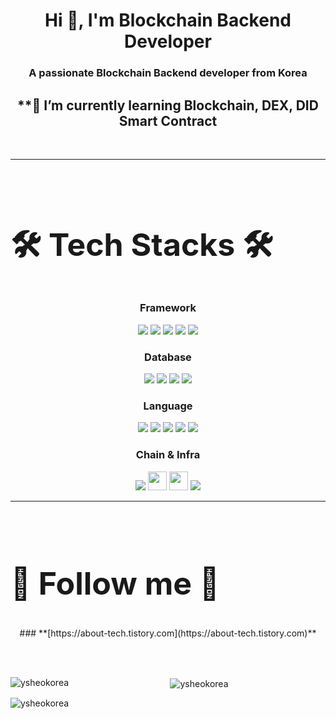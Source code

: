<center>
<h1 align="center">Hi 👋, I'm Blockchain Backend Developer</h1>
<h3 align="center">A passionate Blockchain Backend developer from Korea</h3>

## **🌱 I’m currently learning **Blockchain, DEX, DID Smart Contract**
<br/>
<hr />
<br/>
<h2 align="left" style="font-size:50px;">🛠️ Tech Stacks 🛠️</h2>

### **Framework**
![](https://img.shields.io/badge/Node.js-339933.svg?style=for-the-badge&logo=nodedotjs&logoColor=white)
![](https://img.shields.io/badge/Express-000000.svg?style=for-the-badge&logo=Express&logoColor=white)
![](https://img.shields.io/badge/Django-092E20.svg?style=for-the-badge&logo=Django&logoColor=white)
![](https://img.shields.io/badge/Spring%20Boot-6DB33F.svg?style=for-the-badge&logo=Spring-Boot&logoColor=white)
![](https://img.shields.io/badge/React-61DAFB.svg?style=for-the-badge&logo=React&logoColor=black)
<br/>
### Database

![](https://img.shields.io/badge/MongoDB-47A248.svg?style=for-the-badge&logo=MongoDB&logoColor=white)
![](https://img.shields.io/badge/MySQL-4479A1.svg?style=for-the-badge&logo=MySQL&logoColor=white)
![](https://img.shields.io/badge/PostgreSQL-4169E1.svg?style=for-the-badge&logo=PostgreSQL&logoColor=white)
![](https://img.shields.io/badge/Sequelize-52B0E7.svg?style=for-the-badge&logo=Sequelize&logoColor=white)
<br/>
### **Language**

![](https://img.shields.io/badge/Spring%20Boot-6DB33F.svg?style=for-the-badge&logo=Spring-Boot&logoColor=white)
![](https://img.shields.io/badge/Python-3776AB.svg?style=for-the-badge&logo=Python&logoColor=white)
![](https://img.shields.io/badge/Markdown-000000.svg?style=for-the-badge&logo=Markdown&logoColor=white)
![](https://img.shields.io/badge/Java-007396?style=for-the-badge&logo=Java&logoColor=white)
![](https://img.shields.io/badge/Solidity-363636.svg?style=for-the-badge&logo=Solidity&logoColor=white)
<br/>
### Chain & Infra

![](https://img.shields.io/badge/Ethereum-3C3C3D.svg?style=for-the-badge&logo=Ethereum&logoColor=white)
<img style="height:30px;" src="https://img1.daumcdn.net/thumb/R1280x0/?scode=mtistory2&fname=https%3A%2F%2Fblog.kakaocdn.net%2Fdn%2FcRl7j5%2FbtrNcn1AAJb%2FZHOZerw1nS44dZsX1eNAjk%2Fimg.png" alt="" class="badgeImage">
<img style="height:30px;" src="https://img1.daumcdn.net/thumb/R1280x0/?scode=mtistory2&fname=https%3A%2F%2Fblog.kakaocdn.net%2Fdn%2Fb3wwxT%2FbtrM9RWWWOx%2Fav9iYdrv7F8BTyLJCM7ybK%2Fimg.png" alt="" class="badgeImage">
![](https://img.shields.io/badge/Web3.js-F16822.svg?style=for-the-badge&logo=web3dotjs&logoColor=white)
<br/>
<hr />
<br/>
<h2 align="left" style="font-size:50px;">🚀️ Follow me 🚀️ </h2>
### **[https://about-tech.tistory.com](https://about-tech.tistory.com)**

<br/><br/>
<p><img align="left" src="https://github-readme-stats.vercel.app/api/top-langs?username=ysheokorea&show_icons=true&locale=en&layout=compact" alt="ysheokorea" /></p>

<p>&nbsp;<img align="center" src="https://github-readme-stats.vercel.app/api?username=ysheokorea&show_icons=true&locale=en" alt="ysheokorea" /></p>

<p align="left"> <img src="https://komarev.com/ghpvc/?username=ysheokorea&label=Profile%20views&color=0e75b6&style=flat" alt="ysheokorea" /> </p>

</center>
